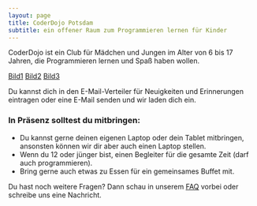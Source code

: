 ```yaml
---
layout: page
title: CoderDojo Potsdam
subtitle: ein offener Raum zum Programmieren lernen für Kinder
---
```


CoderDojo ist ein Club für Mädchen und Jungen im Alter von 6 bis 17 Jahren, die Programmieren lernen und Spaß haben wollen.

[Bild1](/assets/img/crepe.jpg)
[Bild2](/assets/img/crepe.jpg)
[Bild3](/assets/img/crepe.jpg)

Du kannst dich in den E-Mail-Verteiler für Neuigkeiten und Erinnerungen eintragen oder eine E-Mail senden und wir laden dich ein.

### In Präsenz solltest du mitbringen:

- Du kannst gerne deinen eigenen Laptop oder dein Tablet mitbringen, ansonsten können wir dir aber auch einen Laptop stellen.
- Wenn du 12 oder jünger bist, einen Begleiter für die gesamte Zeit (darf auch programmieren).
- Bring gerne auch etwas zu Essen für ein gemeinsames Buffet mit.

Du hast noch weitere Fragen? Dann schau in unserem [FAQ](/faq.md) vorbei oder schreibe uns eine Nachricht.
